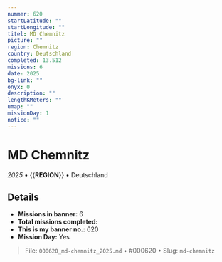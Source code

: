 ```yaml
---
nummer: 620
startLatitude: ""
startLongitude: ""
titel: MD Chemnitz
picture: ""
region: Chemnitz
country: Deutschland
completed: 13.512
missions: 6
date: 2025
bg-link: ""
onyx: 0
description: ""
lengthKMeters: ""
umap: ""
missionDay: 1
notice: ""
---
```

# MD Chemnitz

*2025* • {{__REGION__}} • Deutschland





## Details

- **Missions in banner:** 6
- **Total missions completed:** 
- **This is my banner no.:** 620
- **Mission Day:** Yes





> File: `000620_md-chemnitz_2025.md` • #000620 • Slug: `md-chemnitz`
